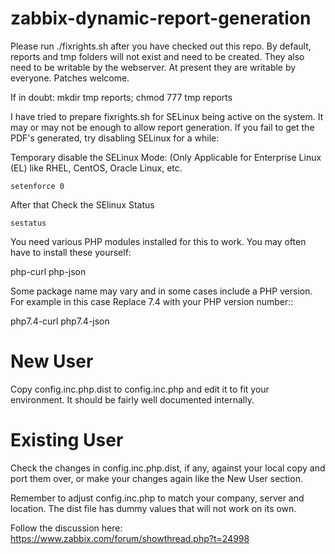 zabbix-dynamic-report-generation
================================
Please run ./fixrights.sh after you have checked out this repo. By default, reports and tmp folders will not exist and need to be created.
They also need to be writable by the webserver. At present they are writable by everyone. Patches welcome.

If in doubt: mkdir tmp reports; chmod 777 tmp reports

I have tried to prepare fixrights.sh for SELinux being active on the system. It may or may not be enough to allow report generation.
If you fail to get the PDF's generated, try disabling SELinux for a while:

Temporary disable the SELinux Mode: (Only Applicable for Enterprise Linux (EL) like RHEL, CentOS, Oracle Linux, etc.

```
setenforce 0
```

After that Check the SElinux Status

```
sestatus
```

You need various PHP modules installed for this to work. You may often have to install these yourself:

php-curl 
php-json

Some package name may vary and in some cases include a PHP version. For example in this case Replace 7.4 with your PHP version number::

php7.4-curl 
php7.4-json

New User
========
Copy config.inc.php.dist to config.inc.php and edit it to fit your environment. It should be fairly well documented internally.

Existing User
=============
Check the changes in config.inc.php.dist, if any, against your local copy and port them over, or make your changes again like the New User section.

Remember to adjust config.inc.php to match your company, server and location. The dist file has dummy values that will not work on its own.

Follow the discussion here:
https://www.zabbix.com/forum/showthread.php?t=24998
